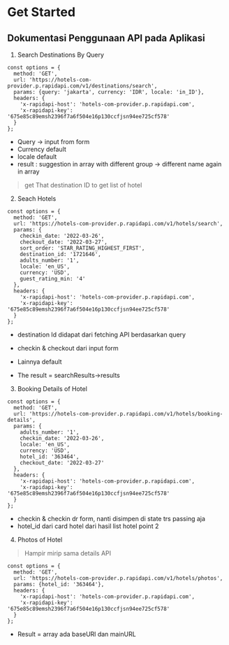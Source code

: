 # Get Started

## Dokumentasi Penggunaan API pada Aplikasi 

1. Search Destinations By Query

```
const options = {
  method: 'GET',
  url: 'https://hotels-com-provider.p.rapidapi.com/v1/destinations/search',
  params: {query: 'jakarta', currency: 'IDR', locale: 'in_ID'},
  headers: {
    'x-rapidapi-host': 'hotels-com-provider.p.rapidapi.com',
    'x-rapidapi-key': '675e85c89emsh2396f7a6f504e16p130ccfjsn94ee725cf578'
  }
};

```

- Query -> input from form
- Currency default
- locale default
- result : suggestion in array with different group -> different name again in array

>get That destination ID to get list of hotel

2. Seach Hotels
```
const options = {
  method: 'GET',
  url: 'https://hotels-com-provider.p.rapidapi.com/v1/hotels/search',
  params: {
    checkin_date: '2022-03-26',
    checkout_date: '2022-03-27',
    sort_order: 'STAR_RATING_HIGHEST_FIRST',
    destination_id: '1721646',
    adults_number: '1',
    locale: 'en_US',
    currency: 'USD',
    guest_rating_min: '4'
  },
  headers: {
    'x-rapidapi-host': 'hotels-com-provider.p.rapidapi.com',
    'x-rapidapi-key': '675e85c89emsh2396f7a6f504e16p130ccfjsn94ee725cf578'
  }
};

```

- destination Id didapat dari fetching API berdasarkan query
- checkin & checkout dari input form
- Lainnya default

- The result = searchResults->results

3. Booking Details of Hotel
```
const options = {
  method: 'GET',
  url: 'https://hotels-com-provider.p.rapidapi.com/v1/hotels/booking-details',
  params: {
    adults_number: '1',
    checkin_date: '2022-03-26',
    locale: 'en_US',
    currency: 'USD',
    hotel_id: '363464',
    checkout_date: '2022-03-27'
  },
  headers: {
    'x-rapidapi-host': 'hotels-com-provider.p.rapidapi.com',
    'x-rapidapi-key': '675e85c89emsh2396f7a6f504e16p130ccfjsn94ee725cf578'
  }
};
```

- checkin & checkin dr form, nanti disimpen di state trs passing aja
- hotel_id dari card hotel dari hasil list hotel point 2

4. Photos of Hotel
> Hampir mirip sama details API

```
const options = {
  method: 'GET',
  url: 'https://hotels-com-provider.p.rapidapi.com/v1/hotels/photos',
  params: {hotel_id: '363464'},
  headers: {
    'x-rapidapi-host': 'hotels-com-provider.p.rapidapi.com',
    'x-rapidapi-key': '675e85c89emsh2396f7a6f504e16p130ccfjsn94ee725cf578'
  }
};

```

- Result = array ada baseURl dan mainURL
